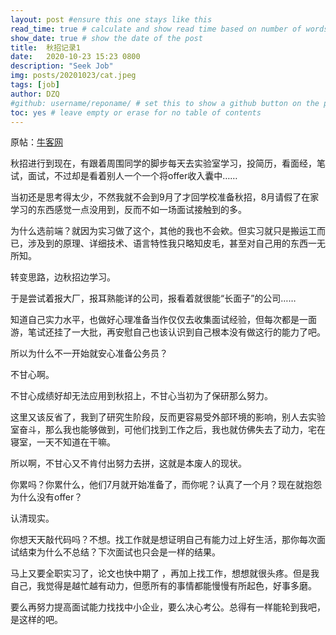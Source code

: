 ```yaml
---  
layout: post #ensure this one stays like this  
read_time: true # calculate and show read time based on number of words  
show_date: true # show the date of the post  
title:  秋招记录1 
date:   2020-10-23 15:23 0800  
description: "Seek Job"  
img: posts/20201023/cat.jpeg  
tags: [job]  
author: DZQ  
#github: username/reponame/ # set this to show a github button on the post  
toc: yes # leave empty or erase for no table of contents  
---   
```


原帖：[牛客网](https://www.nowcoder.com/discuss/353148447131901952)

秋招进行到现在，有跟着周围同学的脚步每天去实验室学习，投简历，看面经，笔试，面试，不过却是看着别人一个一个将offer收入囊中……  

当初还是思考得太少，不然我就不会到9月了才回学校准备秋招，8月请假了在家学习的东西感觉一点没用到，反而不如一场面试接触到的多。  

为什么选前端？就因为实习做了这个，其他的我也不会欸。但实习就只是搬运工而已，涉及到的原理、详细技术、语言特性我只略知皮毛，甚至对自己用的东西一无所知。  

转变思路，边秋招边学习。  

于是尝试着报大厂，报耳熟能详的公司，报看着就很能“长面子”的公司……  

知道自己实力水平，也做好心理准备当作仅仅去收集面试经验，但每次都是一面游，笔试还挂了一大批，再安慰自己也该认识到自己根本没有做这行的能力了吧。  

所以为什么不一开始就安心准备公务员？  

不甘心啊。  

不甘心成绩好却无法应用到秋招上，不甘心当初为了保研那么努力。  

这里又该反省了，我到了研究生阶段，反而更容易受外部环境的影响，别人去实验室奋斗，那么我也能够做到，可他们找到工作之后，我也就仿佛失去了动力，宅在寝室，一天不知道在干嘛。  

所以啊，不甘心又不肯付出努力去拼，这就是本废人的现状。  

你累吗？你累什么，他们7月就开始准备了，而你呢？认真了一个月？现在就抱怨为什么没有offer？  

认清现实。  

你想天天敲代码吗？不想。找工作就是想证明自己有能力过上好生活，那你每次面试结束为什么不总结？下次面试也只会是一样的结果。 

马上又要全职实习了，论文也快中期了 ，再加上找工作，想想就很头疼。但是我自己，我觉得是越忙越有动力，但愿所有的事情都能慢慢有所起色，好事多磨。  

要么再努力提高面试能力找找中小企业，要么决心考公。总得有一样能轮到我吧，是这样的吧。